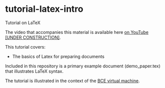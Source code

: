# tutorial-latex-intro
Tutorial on LaTeX 

The video that accompanies this material is available here [on YouTube [UNDER CONSTRUCTION]]().

This tutorial covers:

* The basics of Latex for preparing documents

Included in this repository is a primary example document (demo_paper.tex) that illustrates LaTeX syntax.

The tutorial is illustrated in the context of the [BCE virtual machine](http://bce.berkeley.edu).
